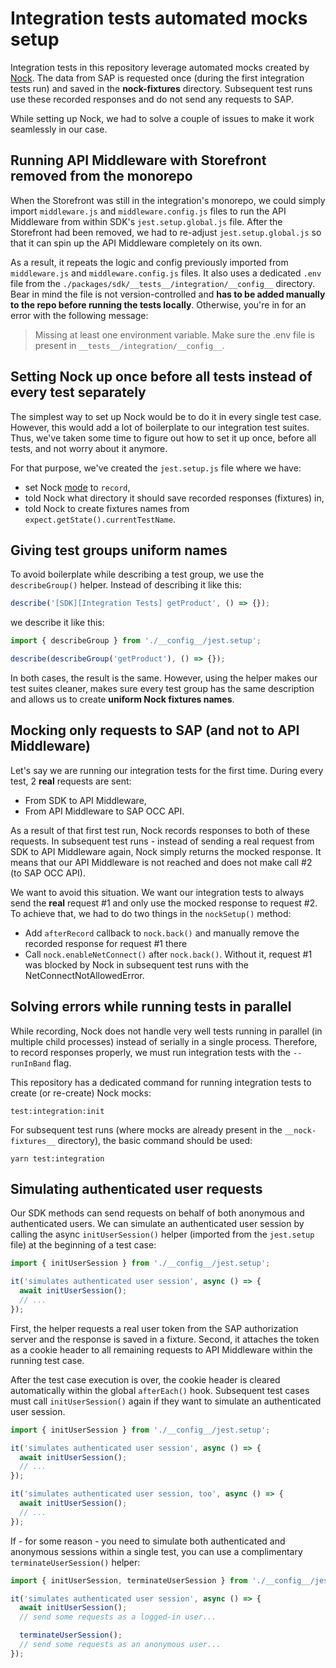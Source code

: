# Integration tests automated mocks setup

Integration tests in this repository leverage automated mocks created by [Nock](https://github.com/nock/nock). The data
from SAP is requested once (during the first integration tests run) and saved in the __nock-fixtures__ directory.
Subsequent test runs use these recorded responses and do not send any requests to SAP.

While setting up Nock, we had to solve a couple of issues to make it work seamlessly in our case.

## Running API Middleware with Storefront removed from the monorepo

When the Storefront was still in the integration's monorepo, we could simply import `middleware.js`
and `middleware.config.js` files to run the API Middleware from within SDK's `jest.setup.global.js` file. After the
Storefront had been removed, we had to re-adjust `jest.setup.global.js` so that it can spin up the API Middleware
completely on its own.

As a result, it repeats the logic and config previously imported from `middleware.js` and `middleware.config.js` files.
It also uses a dedicated `.env` file from the `./packages/sdk/__tests__/integration/__config__` directory. Bear in mind
the file is not version-controlled and **has to be added manually to the repo before running the tests locally**.
Otherwise, you're in for an error with the following message:

> Missing at least one environment variable. Make sure the .env file is present in `__tests__/integration/__config__`.

## Setting Nock up once before all tests instead of every test separately

The simplest way to set up Nock would be to do it in every single test case. However, this would add a lot of
boilerplate to our integration test suites. Thus, we've taken some time to figure out how to set it up once, before all
tests, and not worry about it anymore.

For that purpose, we've created the `jest.setup.js` file where we have:

- set Nock [mode](https://www.npmjs.com/package/nock#modes) to `record`,
- told Nock what directory it should save recorded responses (fixtures) in,
- told Nock to create fixtures names from `expect.getState().currentTestName`.

## Giving test groups uniform names

To avoid boilerplate while describing a test group, we use the `describeGroup()` helper. Instead of describing it like
this:

```ts
describe('[SDK][Integration Tests] getProduct', () => {});
```

we describe it like this:

```ts
import { describeGroup } from './__config__/jest.setup';

describe(describeGroup('getProduct'), () => {});
```

In both cases, the result is the same. However, using the helper makes our test suites cleaner, makes sure every test
group has the same description and allows us to create **uniform Nock fixtures names**.

## Mocking only requests to SAP (and not to API Middleware)

Let's say we are running our integration tests for the first time. During every test, 2 **real** requests are sent:

- From SDK to API Middleware,
- From API Middleware to SAP OCC API.

As a result of that first test run, Nock records responses to both of these requests. In subsequent test runs - instead
of sending a real request from SDK to API Middleware again, Nock simply returns the mocked response. It means that our
API Middleware is not reached and does not make call #2 (to SAP OCC API).

We want to avoid this situation. We want our integration tests to always send the **real** request #1 and only use the
mocked response to request #2. To achieve that, we had to do two things in the `nockSetup()` method:

- Add `afterRecord` callback to `nock.back()` and manually remove the recorded response for request #1 there
- Call `nock.enableNetConnect()` after `nock.back()`. Without it, request #1 was blocked by Nock in subsequent test runs
  with the NetConnectNotAllowedError.

## Solving errors while running tests in parallel

While recording, Nock does not handle very well tests running in parallel (in multiple child processes) instead of
serially in a single process. Therefore, to record responses properly, we must run integration tests with
the `--runInBand` flag.

This repository has a dedicated command for running integration tests to create (or re-create) Nock mocks:

`test:integration:init`

For subsequent test runs (where mocks are already present in the `__nock-fixtures__` directory), the basic command
should be used:

`yarn test:integration`

## Simulating authenticated user requests

Our SDK methods can send requests on behalf of both anonymous and authenticated users. We can simulate an authenticated
user session by calling the async `initUserSession()` helper (imported from the `jest.setup` file) at the beginning of a
test case:

```ts
import { initUserSession } from './__config__/jest.setup';

it('simulates authenticated user session', async () => {
  await initUserSession();
  // ...
});
```

First, the helper requests a real user token from the SAP authorization server and the response is saved in a fixture.
Second, it attaches the token as a cookie header to all remaining requests to API Middleware within the running test
case.

After the test case execution is over, the cookie header is cleared automatically within the global `afterEach()` hook.
Subsequent test cases must call `initUserSession()` again if they want to simulate an authenticated user session.

```ts
import { initUserSession } from './__config__/jest.setup';

it('simulates authenticated user session', async () => {
  await initUserSession();
  // ...
});

it('simulates authenticated user session, too', async () => {
  await initUserSession();
  // ...
});
```

If - for some reason - you need to simulate both authenticated and anonymous sessions within a single test, you can use
a complimentary `terminateUserSession()` helper:

```ts
import { initUserSession, terminateUserSession } from './__config__/jest.setup';

it('simulates authenticated user session', async () => {
  await initUserSession();
  // send some requests as a logged-in user...

  terminateUserSession();
  // send some requests as an anonymous user...
});
```

